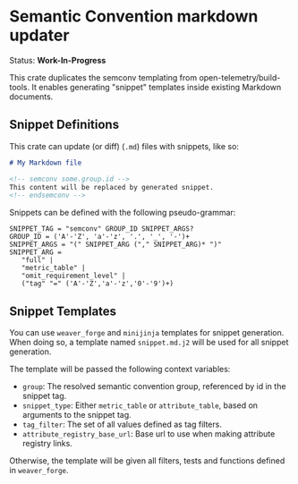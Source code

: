 # Semantic Convention markdown updater

Status: **Work-In-Progress**

This crate duplicates the semconv templating from open-telemetry/build-tools.  It enables
generating "snippet" templates inside existing Markdown documents.


## Snippet Definitions

This crate can update (or diff) (`.md`) files with snippets, like so:

```markdown
# My Markdown file

<!-- semconv some.group.id -->
This content will be replaced by generated snippet.
<!-- endsemconv -->
```

Snippets can be defined with the following pseudo-grammar:

```
SNIPPET_TAG = "semconv" GROUP_ID SNIPPET_ARGS?
GROUP_ID = ('A'-'Z', 'a'-'z', '.', '_', '-')+
SNIPPET_ARGS = "(" SNIPPET_ARG ("," SNIPPET_ARG)* ")"
SNIPPET_ARG = 
   "full" |
   "metric_table" |
   "omit_requirement_level" |
   ("tag" "=" ('A'-'Z','a'-'z','0'-'9')+)
```


## Snippet Templates

You can use `weaver_forge` and `minijinja` templates for snippet generation.  When doing so, a template named
`snippet.md.j2` will be used for all snippet generation.

The template will be passed the following context variables:

- `group`: The resolved semantic convention group, referenced by id in the snippet tag.
- `snippet_type`: Either `metric_table` or `attribute_table`, based on arguments to the snippet tag.
- `tag_filter`: The set of all values defined as tag filters.
- `attribute_registry_base_url`: Base url to use when making attribute registry links.

Otherwise, the template will be given all filters, tests and functions defined in `weaver_forge`.